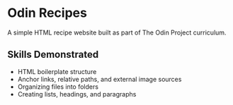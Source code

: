 # Odin Recipes

A simple HTML recipe website built as part of The Odin Project curriculum.

## Skills Demonstrated
- HTML boilerplate structure
- Anchor links, relative paths, and external image sources
- Organizing files into folders
- Creating lists, headings, and paragraphs

